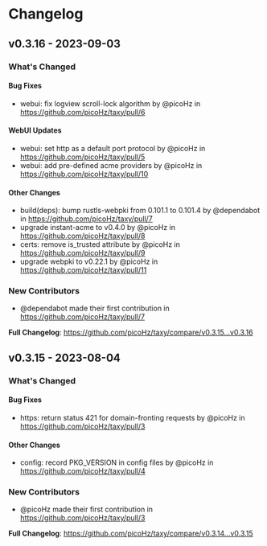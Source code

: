 # Changelog

## v0.3.16 - 2023-09-03

<!-- Release notes generated using configuration in .github/release.yml at v0.3.16 -->
### What's Changed

#### Bug Fixes

- webui: fix logview scroll-lock algorithm by @picoHz in https://github.com/picoHz/taxy/pull/6

#### WebUI Updates

- webui: set http as a default port protocol by @picoHz in https://github.com/picoHz/taxy/pull/5
- webui: add pre-defined acme providers by @picoHz in https://github.com/picoHz/taxy/pull/10

#### Other Changes

- build(deps): bump rustls-webpki from 0.101.1 to 0.101.4 by @dependabot in https://github.com/picoHz/taxy/pull/7
- upgrade instant-acme to v0.4.0 by @picoHz in https://github.com/picoHz/taxy/pull/8
- certs: remove is_trusted attribute by @picoHz in https://github.com/picoHz/taxy/pull/9
- upgrade webpki to v0.22.1 by @picoHz in https://github.com/picoHz/taxy/pull/11

### New Contributors

- @dependabot made their first contribution in https://github.com/picoHz/taxy/pull/7

**Full Changelog**: https://github.com/picoHz/taxy/compare/v0.3.15...v0.3.16

## v0.3.15 - 2023-08-04

<!-- Release notes generated using configuration in .github/release.yml at v0.3.15 -->
### What's Changed

#### Bug Fixes

- https: return status 421 for domain-fronting requests by @picoHz in https://github.com/picoHz/taxy/pull/3

#### Other Changes

- config: record PKG_VERSION in config files by @picoHz in https://github.com/picoHz/taxy/pull/4

### New Contributors

- @picoHz made their first contribution in https://github.com/picoHz/taxy/pull/3

**Full Changelog**: https://github.com/picoHz/taxy/compare/v0.3.14...v0.3.15
